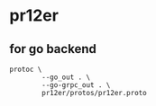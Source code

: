 # pr12er

## for go backend

```
protoc \
	    --go_out . \
	    --go-grpc_out . \
	    pr12er/protos/pr12er.proto
```